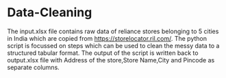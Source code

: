 # Data-Cleaning

The input.xlsx file contains raw data of reliance stores belonging to 5 cities in India which are copied from https://storelocator.ril.com/.
The python script is focussed on steps which can be used to clean the messy data to a structured tabular format.
The output of the script is written back to output.xlsx file with Address of the store,Store Name,City and Pincode as separate columns.
